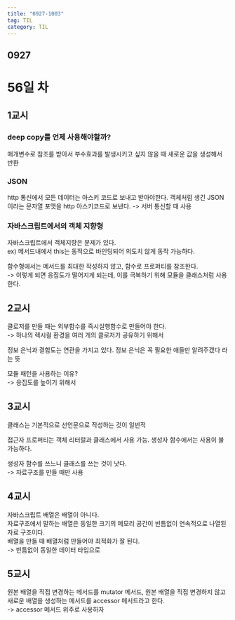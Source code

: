 ```yaml
---
title: "0927-1003"
tag: TIL
category: TIL
---
```


## 0927

# 56일 차

## 1교시

### deep copy를 언제 사용해야할까?

매개변수로 참조를 받아서 부수효과를 발생시키고 싶지 않을 때 새로운 값을 생성해서 반환

### JSON

http 통신에서 모든 데이터는 아스키 코드로 보내고 받아야한다.
객체처럼 생긴 JSON이라는 문자열 포맷을 http 아스키코드로 보낸다.
-> 서버 통신할 때 사용

### 자바스크립트에서의 객체 지향형

자바스크립트에서 객체지향은 문제가 있다.  
ex) 메서드내에서 this는 동적으로 바인딩되어 의도치 않게 동작 가능하다.

함수형에서는 메서드를 최대한 작성하지 않고, 함수로 프로퍼티를 참조한다.  
-> 이렇게 되면 응집도가 떨어지게 되는데, 이를 극복하기 위해 모듈을 클래스처럼 사용한다.

## 2교시

클로저를 만들 때는 외부함수를 즉시실행함수로 만들어야 한다.  
-> 하나의 렉시컬 환경을 여러 개의 클로저가 공유하기 위해서

정보 은닉과 결합도는 연관을 가지고 있다.
정보 은닉은 꼭 필요한 애들만 알려주겠다 라는 뜻

모듈 패턴을 사용하는 이유?  
-> 응집도를 높이기 위해서

## 3교시

클래스는 기본적으로 선언문으로 작성하는 것이 일반적

접근자 프로퍼티는 객체 리터럴과 클래스에서 사용 가능. 생성자 함수에서는 사용이 불가능하다.

생성자 함수를 쓰느니 클래스를 쓰는 것이 낫다.  
-> 자료구조를 만들 때만 사용

## 4교시

자바스크립트 배열은 배열이 아니다.  
자료구조에서 말하는 배열은 동일한 크기의 메모리 공간이 빈틈없이 연속적으로 나열된 자료 구조이다.  
배열을 만들 때 배열처럼 만들어야 최적화가 잘 된다.  
-> 빈틈없이 동일한 데이터 타입으로

## 5교시

원본 배열을 직접 변경하는 메서드를 mutator 메서드, 원본 배열을 직접 변경하지 않고 새로운 배열을 생성하는 메서드를 accessor 메서드라고 한다.  
-> accessor 메서드 위주로 사용하자
